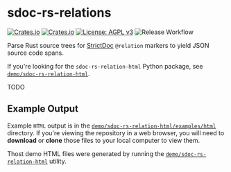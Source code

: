 # sdoc-rs-relations

[![Crates.io](https://img.shields.io/crates/v/sdoc-rs-relations)](https://crates.io/crates/sdoc-rs-relations)
[![Crates.io](https://img.shields.io/crates/d/sdoc-rs-relations)](https://crates.io/crates/sdoc-rs-relations)
[![License: AGPL v3](https://img.shields.io/badge/License-AGPL_v3-orange.svg)](https://www.gnu.org/licenses/agpl-3.0)
![Release Workflow](https://img.shields.io/github/actions/workflow/status/adfernandes/sdoc-rs-relations/release.yml)

Parse Rust source trees for [StrictDoc](https://strictdoc.readthedocs.io/) `@relation` markers to yield JSON source code spans.

If you're looking for the `sdoc-rs-relation-html` Python package, see [`demo/sdoc-rs-relation-html`](demo/sdoc-rs-relation-html).

TODO

## Example Output

Example `HTML` output is in the [`demo/sdoc-rs-relation-html/examples/html`](demo/sdoc-rs-relation-html/examples/html) directory. If you're viewing the repository in a web browser, you will need to **download** or **clone** those files to your local computer to view them.

Thost demo HTML files were generated by running the [`demo/sdoc-rs-relation-html`](demo/sdoc-rs-relation-html) utility.

